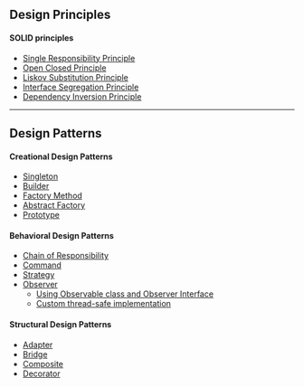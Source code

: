 ## Design Principles

#### SOLID principles
* [Single Responsibility Principle](./src/com/codecafe/designprinciples/srp/SRP.md "Single Responsibility Principle")<br>
* [Open Closed Principle](./src/com/codecafe/designprinciples/ocp/open-closed-principle.md "Open Closed Principle")<br>
* [Liskov Substitution Principle](./src/com/codecafe/designprinciples/lsp/liskov-substitution-principle.md "Liskov Substitution Principle")<br>
* [Interface Segregation Principle](./src/com/codecafe/designprinciples/isp "Interface Segregation Principle")<br>
* [Dependency Inversion Principle](./src/com/codecafe/designprinciples/dip "Dependency Inversion Principle")<br>

---

## Design Patterns

#### Creational Design Patterns
* [Singleton](./src/com/codecafe/designpatterns/creational/singleton "Singleton Pattern")<br>
* [Builder](./src/com/codecafe/designpatterns/creational/builder "Builder Pattern")<br>
* [Factory Method](./src/com/codecafe/designpatterns/creational/factorymethod "Factory Method Pattern")<br>
* [Abstract Factory](./src/com/codecafe/designpatterns/creational/abstractfactory "Abstract Factory Pattern")<br>
* [Prototype](./src/com/codecafe/designpatterns/creational/prototype "Prototype Pattern")

#### Behavioral Design Patterns
* [Chain of Responsibility](./src/com/codecafe/designpatterns/behavioral/chainofresponsibility "Chain of Responsibility Pattern")<br>
* [Command](./src/com/codecafe/designpatterns/behavioral/command "Command Pattern")<br>
* [Strategy](./src/com/codecafe/designpatterns/behavioral/strategy "Strategy Pattern")<br>
* [Observer](./src/com/codecafe/designpatterns/behavioral/observer "Observer Pattern")<br>
    - [Using Observable class and Observer Interface](./src/com/codecafe/designpatterns/behavioral/observer/example1 "Using Observable class and Observer Interface")<br>
    - [Custom thread-safe implementation](./src/com/codecafe/designpatterns/behavioral/observer/example2 "Custom Implmentation of Observer Pattern")<br>


#### Structural Design Patterns
* [Adapter](./src/com/codecafe/designpatterns/structural/adapter "Adapter Pattern")<br>
* [Bridge](./src/com/codecafe/designpatterns/structural/bridge "Bridge Pattern")<br>
* [Composite](./src/com/codecafe/designpatterns/structural/composite "Composite Pattern")<br>
* [Decorator](./src/com/codecafe/designpatterns/structural/decorator "Decorator Pattern")<br>
